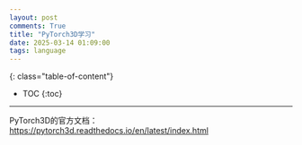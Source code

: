 ```yaml
---
layout: post
comments: True
title: "PyTorch3D学习"
date: 2025-03-14 01:09:00
tags: language
---
```


<!--more-->

{: class="table-of-content"}
* TOC
{:toc}

---

PyTorch3D的官方文档：https://pytorch3d.readthedocs.io/en/latest/index.html
